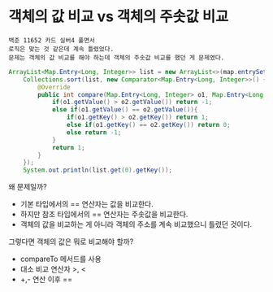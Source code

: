 # 객체의 값 비교 vs 객체의 주솟값 비교 

```text
백준 11652 카드 실버4 풀면서 
로직은 맞는 것 같은데 계속 틀렸었다. 
문제는 객체의 값 비교를 해야 하는데 객체의 주솟값 비교를 했던 게 문제였다.
```

```java
ArrayList<Map.Entry<Long, Integer>> list = new ArrayList<>(map.entrySet());
    Collections.sort(list, new Comparator<Map.Entry<Long, Integer>>() {
        @Override
        public int compare(Map.Entry<Long, Integer> o1, Map.Entry<Long, Integer> o2) {
            if(o1.getValue() > o2.getValue()) return -1;
            else if(o1.getValue() == o2.getValue()){
                if(o1.getKey() > o2.getKey()) return 1;
                else if(o1.getKey() == o2.getKey()) return 0;
                else return -1;
            }
            return 1;
        }
    });
    System.out.println(list.get(0).getKey());
```

왜 문제일까?
- 기본 타입에서의 == 연산자는 값을 비교한다.
- 하지만 참조 타입에서의 == 연산자는 주솟값을 비교한다.
- 객체의 값을 비교하는 게 아니라 객체의 주소를 계속 비교했으니 틀렸던 것이다. 

그렇다면 객체의 값은 뭐로 비교해야 할까?
- compareTo 메서드를 사용
- 대소 비교 연산자 >, <
- +,- 연산 이후 ==



